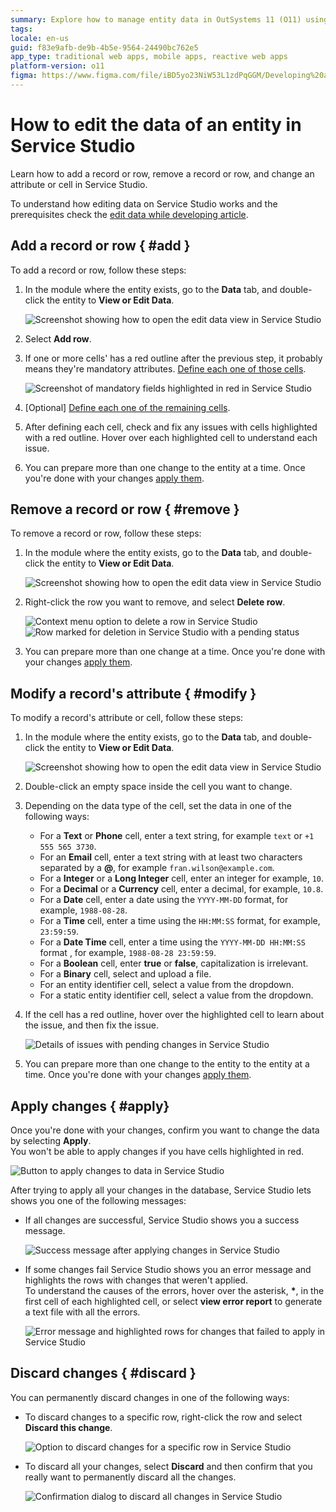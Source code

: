 ```yaml
---
summary: Explore how to manage entity data in OutSystems 11 (O11) using Service Studio, including adding, modifying, and deleting records.
tags: 
locale: en-us
guid: f83e9afb-de9b-4b5e-9564-24490bc762e5
app_type: traditional web apps, mobile apps, reactive web apps
platform-version: o11
figma: https://www.figma.com/file/iBD5yo23NiW53L1zdPqGGM/Developing%20an%20Application?node-id=668:425
---
```


# How to edit the data of an entity in Service Studio

Learn how to add a record or row, remove a record or row, and change an attribute or cell in Service Studio.

To understand how editing data on Service Studio works and the prerequisites check the [edit data while developing article](./edit-data.md).

## Add a record or row { #add }

To add a record or row, follow these steps:

1. In the module where the entity exists, go to the **Data** tab, and double-click the entity to **View or Edit Data**.

    ![Screenshot showing how to open the edit data view in Service Studio](images/open-edit-data-ss.png "Open Edit Data in Service Studio")

1. Select **Add row**.

1. If one or more cells' has a red outline after the previous step, it probably means they're mandatory attributes. [Define each one of those cells](#modify).

    ![Screenshot of mandatory fields highlighted in red in Service Studio](images/mandatory-fields-ss.png "Mandatory Fields Highlighted")

1. [Optional] [Define each one of the remaining cells](#modify).

1. After defining each cell, check and fix any issues with cells highlighted with a red outline. Hover over each highlighted cell to understand each issue.

1. You can prepare more than one change to the entity at a time. Once you're done with your changes [apply them](#apply).

## Remove a record or row { #remove }

To remove a record or row, follow these steps:

1. In the module where the entity exists, go to the **Data** tab, and double-click the entity to **View or Edit Data**.

    ![Screenshot showing how to open the edit data view in Service Studio](images/open-edit-data-ss.png "Open Edit Data in Service Studio")

1. Right-click the row you want to remove, and select **Delete row**.

    ![Context menu option to delete a row in Service Studio](images/delete-row-ss.png "Delete a Row")
    ![Row marked for deletion in Service Studio with a pending status](images/pending-delete-row-ss.png "Pending Deletion of a Row")

1. You can prepare more than one change at a time. Once you're done with your changes [apply them](#apply).

## Modify a record's attribute { #modify }

To modify a record's attribute or cell, follow these steps:

1. In the module where the entity exists, go to the **Data** tab, and double-click the entity to **View or Edit Data**.

    ![Screenshot showing how to open the edit data view in Service Studio](images/open-edit-data-ss.png "Open Edit Data in Service Studio")

1. Double-click an empty space inside the cell you want to change.

1. Depending on the data type of the cell, set the data in one of the following ways:

    * For a **Text** or **Phone** cell, enter a text string, for example `text` or `+1 555 565 3730`.
    * For an **Email** cell, enter a text string with at least two characters separated by a **@**, for example `fran.wilson@example.com`.
    * For a **Integer** or a **Long Integer** cell, enter an integer for example, `10`.
    * For a **Decimal** or a **Currency** cell, enter a decimal, for example, `10.8`.
    * For a **Date** cell, enter a date using the `YYYY-MM-DD` format, for example, `1988-08-28`.
    * For a **Time** cell, enter a time using the `HH:MM:SS` format, for example, `23:59:59`.
    * For a **Date Time** cell, enter a time using the `YYYY-MM-DD HH:MM:SS` format , for example, `1988-08-28 23:59:59`.
    * For a **Boolean** cell, enter **true** or **false**, capitalization is irrelevant.
    * For a **Binary** cell, select and upload a file.
    * For an entity identifier cell, select a value from the dropdown.
    * For a static entity identifier cell, select a value from the dropdown.

1. If the cell has a red outline, hover over the highlighted cell to learn about the issue, and then fix the issue.

    ![Details of issues with pending changes in Service Studio](images/pedning-changes-validation-ss.png "Pending Changes Validation")

1. You can prepare more than one change to the entity to the entity at a time. Once you're done with your changes [apply them](#apply).

## Apply changes { #apply}

Once you're done with your changes, confirm you want to change the data by selecting **Apply**.<br/>
You won't be able to apply changes if you have cells highlighted in red.

![Button to apply changes to data in Service Studio](images/apply-changes-ss.png "Apply Changes in Service Studio")

After trying to apply all your changes in the database, Service Studio lets shows you one of the following messages:

* If all changes are successful, Service Studio shows you a success message.

    ![Success message after applying changes in Service Studio](images/changes-successfully-ss.png "Changes Applied Successfully")

* If some changes fail Service Studio shows you an error message and highlights the rows with changes that weren't applied.<br/> To understand the causes of the errors, hover over the asterisk, **\***, in the first cell of each highlighted cell, or select **view error report** to generate a text file with all the errors.

    ![Error message and highlighted rows for changes that failed to apply in Service Studio](images/changes-failed-ss.png "Changes Failed to be Applied")

## Discard changes { #discard }

You can permanently discard changes in one of the following ways:

* To discard changes to a specific row, right-click the row and select **Discard this change**.

    ![Option to discard changes for a specific row in Service Studio](images/discard-row-changes-ss.png "Discard Changes for a Row")

* To discard all your changes, select **Discard** and then confirm that you really want to permanently discard all the changes.

    ![Confirmation dialog to discard all changes in Service Studio](images/confirm-discard-changes-ss.png "Confirm Discard Changes")

